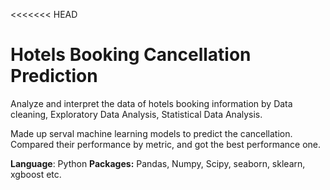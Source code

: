 <<<<<<< HEAD
# Hotels Booking Cancellation Prediction #

Analyze and interpret the data of hotels booking information by Data cleaning, Exploratory Data Analysis, Statistical Data Analysis.

 Made up serval machine learning models to predict the cancellation. Compared their performance by metric, and got the best performance one.

**Language**: Python
**Packages:** Pandas, Numpy, Scipy, seaborn, sklearn, xgboost etc.